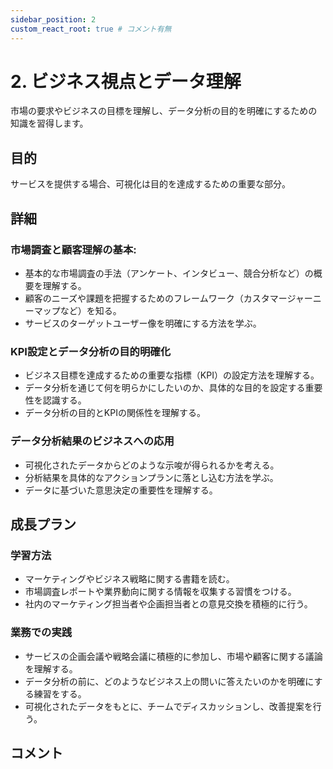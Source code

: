 ```yaml
---
sidebar_position: 2
custom_react_root: true # コメント有無
---
```


# 2. ビジネス視点とデータ理解

市場の要求やビジネスの目標を理解し、データ分析の目的を明確にするための知識を習得します。

## 目的

サービスを提供する場合、可視化は目的を達成するための重要な部分。

## 詳細

### 市場調査と顧客理解の基本:

- 基本的な市場調査の手法（アンケート、インタビュー、競合分析など）の概要を理解する。
- 顧客のニーズや課題を把握するためのフレームワーク（カスタマージャーニーマップなど）を知る。
- サービスのターゲットユーザー像を明確にする方法を学ぶ。

### KPI設定とデータ分析の目的明確化

- ビジネス目標を達成するための重要な指標（KPI）の設定方法を理解する。
- データ分析を通じて何を明らかにしたいのか、具体的な目的を設定する重要性を認識する。
- データ分析の目的とKPIの関係性を理解する。

### データ分析結果のビジネスへの応用

- 可視化されたデータからどのような示唆が得られるかを考える。
- 分析結果を具体的なアクションプランに落とし込む方法を学ぶ。
- データに基づいた意思決定の重要性を理解する。

## 成長プラン

### 学習方法

- マーケティングやビジネス戦略に関する書籍を読む。
- 市場調査レポートや業界動向に関する情報を収集する習慣をつける。
- 社内のマーケティング担当者や企画担当者との意見交換を積極的に行う。

### 業務での実践

- サービスの企画会議や戦略会議に積極的に参加し、市場や顧客に関する議論を理解する。
- データ分析の前に、どのようなビジネス上の問いに答えたいのかを明確にする練習をする。
- 可視化されたデータをもとに、チームでディスカッションし、改善提案を行う。

## コメント
